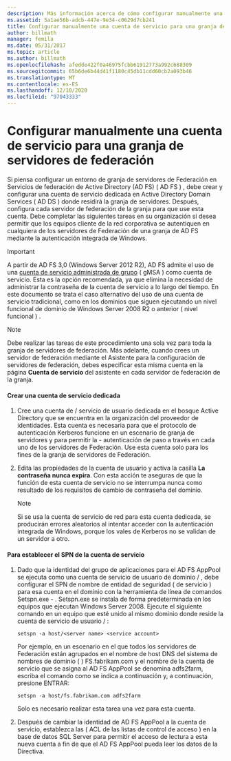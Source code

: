 ```yaml
---
description: Más información acerca de cómo configurar manualmente una cuenta de servicio para una granja de servidores de Federación
ms.assetid: 5a1ae56b-adcb-447e-9e34-c0629d7cb241
title: Configurar manualmente una cuenta de servicio para una granja de servidores de federación
author: billmath
manager: femila
ms.date: 05/31/2017
ms.topic: article
ms.author: billmath
ms.openlocfilehash: afedde422f0a46975fcbb61912773a992c688309
ms.sourcegitcommit: 65b6de6b44d41f1180c45db11cdd60cb2a093b46
ms.translationtype: MT
ms.contentlocale: es-ES
ms.lasthandoff: 12/10/2020
ms.locfileid: "97043333"
---
```

# <a name="manually-configure-a-service-account-for-a-federation-server-farm"></a>Configurar manualmente una cuenta de servicio para una granja de servidores de federación

Si piensa configurar un entorno de granja de servidores de Federación en Servicios de federación de Active Directory (AD FS) \( AD FS \) , debe crear y configurar una cuenta de servicio dedicada en Active Directory Domain Services \( AD DS \) donde residirá la granja de servidores. Después, configura cada servidor de federación de la granja para que use esta cuenta. Debe completar las siguientes tareas en su organización si desea permitir que los equipos cliente de la red corporativa se autentiquen en cualquiera de los servidores de Federación de una granja de AD FS mediante la autenticación integrada de Windows.

> [!IMPORTANT]
> A partir de AD FS 3,0 (Windows Server 2012 R2), AD FS admite el uso de una [cuenta de servicio administrada de grupo](../../../security/group-managed-service-accounts/group-managed-service-accounts-overview.md) \( gMSA \) como cuenta de servicio.  Esta es la opción recomendada, ya que elimina la necesidad de administrar la contraseña de la cuenta de servicio a lo largo del tiempo.  En este documento se trata el caso alternativo del uso de una cuenta de servicio tradicional, como en los dominios que siguen ejecutando un nivel funcional de dominio de Windows Server 2008 R2 o anterior \( nivel funcional \) .

> [!NOTE]
> Debe realizar las tareas de este procedimiento una sola vez para toda la granja de servidores de federación. Más adelante, cuando crees un servidor de federación mediante el Asistente para la configuración de servidores de federación, debes especificar esta misma cuenta en la página **Cuenta de servicio** del asistente en cada servidor de federación de la granja.

#### <a name="create-a-dedicated-service-account"></a>Crear una cuenta de servicio dedicada

1.  Cree una cuenta de \/ servicio de usuario dedicada en el bosque Active Directory que se encuentra en la organización del proveedor de identidades. Esta cuenta es necesaria para que el protocolo de autenticación Kerberos funcione en un escenario de granja de servidores y para permitir la \- autenticación de paso a través en cada uno de los servidores de Federación. Use esta cuenta solo para los fines de la granja de servidores de Federación.

2.  Edita las propiedades de la cuenta de usuario y activa la casilla **La contraseña nunca expira**. Con esta acción te aseguras de que la función de esta cuenta de servicio no se interrumpa nunca como resultado de los requisitos de cambio de contraseña del dominio.

    > [!NOTE]
    > Si se usa la cuenta de servicio de red para esta cuenta dedicada, se producirán errores aleatorios al intentar acceder con la autenticación integrada de Windows, porque los vales de Kerberos no se validan de un servidor a otro.

#### <a name="to-set-the-spn-of-the-service-account"></a>Para establecer el SPN de la cuenta de servicio

1.  Dado que la identidad del grupo de aplicaciones para el AD FS AppPool se ejecuta como una cuenta de servicio de usuario de dominio \/ , debe configurar el SPN de nombre de entidad de seguridad \( de servicio \) para esa cuenta en el dominio con la herramienta de línea de comandos Setspn.exe \- . Setspn.exe se instala de forma predeterminada en los equipos que ejecutan Windows Server 2008. Ejecute el siguiente comando en un equipo que esté unido al mismo dominio donde reside la cuenta de servicio de usuario \/ :

    ```
    setspn -a host/<server name> <service account>
    ```

    Por ejemplo, en un escenario en el que todos los servidores de Federación están agrupados en el nombre de host DNS del sistema de nombres de dominio \( \) FS.fabrikam.com y el nombre de la cuenta de servicio que se asigna al AD FS AppPool se denomina adfs2farm, escriba el comando como se indica a continuación y, a continuación, presione ENTRAR:

    ```
    setspn -a host/fs.fabrikam.com adfs2farm
    ```

    Solo es necesario realizar esta tarea una vez para esta cuenta.

2.  Después de cambiar la identidad de AD FS AppPool a la cuenta de servicio, establezca las \( ACL de las listas de control de acceso \) en la base de datos SQL Server para permitir el acceso de lectura a esta nueva cuenta a fin de que el AD FS AppPool pueda leer los datos de la Directiva.

